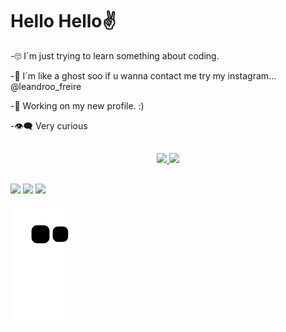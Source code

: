 # Hello Hello✌
  
-🙄 I´m just trying to learn something about coding.

-👻 I´m like a ghost soo if u wanna contact me try my instagram... @leandroo_freire

-🚧 Working on my new profile. :)

-👁‍🗨 Very curious

##

<div align="center">
  <a href="https://github.com/LosVanos">
  <img height="140em" src="https://github-readme-stats.vercel.app/api?username=LosVanos&show_icons=true&theme=react&include_all_commits=true&count_private=true"/>
  <img height="125em" src="https://github-readme-stats.vercel.app/api/top-langs/?username=LosVanos&layout=compact&langs_count=7&theme=radical"/>
</div>

##
  
<div> 
  <a href="https://instagram.com/leandroo_freire" target="_blank"><img src="https://img.shields.io/badge/-Instagram-%23E4405F?style=for-the-badge&logo=instagram&logoColor=white" target="_blank"></a>
 	<a href="https://www.twitch.tv/fre1r3e" target="_blank"><img src="https://img.shields.io/badge/Twitch-9146FF?style=for-the-badge&logo=twitch&logoColor=white" target="_blank"></a>
 <a href="https://discord.gg/2cMbZEsy" target="_blank"><img src="https://img.shields.io/badge/Discord-7289DA?style=for-the-badge&logo=discord&logoColor=white" target="_blank">
 
  ![Snake animation](https://github.com/rafaballerini/rafaballerini/blob/output/github-contribution-grid-snake.svg)
 
</div>
